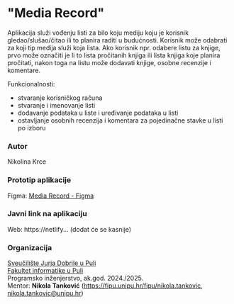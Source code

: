 # "Media Record"

Aplikacija služi vođenju listi za bilo koju mediju  koju je korisnik gledao/slušao/čitao ili to planira raditi u budućnosti. Korisnik može odabrati za koji tip medija služi koja lista. Ako korisnik npr. odabere listu za knjige, prvo može označiti je li to lista pročitanih knjiga ili lista knjiga koje planira pročitati, nakon toga na listu može dodavati knjige, osobne recenzije i komentare. 

Funkcionalnosti:
- stvaranje korisničkog računa 
- stvaranje i imenovanje listi
- dodavanje podataka u liste i uređivanje podataka u listi
- ostavljanje osobnih recenzija i komentara za pojedinačne stavke u listi po izboru


### Autor
Nikolina Krce


### Prototip aplikacije

Figma: [Media Record - Figma](https://www.figma.com/proto/Qyz4jHr9P3jTMsSs7yaDl8/Media-Record?node-id=1101-60&p=f&t=D22yWXWPmv3oFdw1-1&scaling=scale-down&content-scaling=fixed&page-id=0%3A1&starting-point-node-id=1101%3A60)

### Javni link na aplikaciju

Web: https://netlify... (dodat će se kasnije)

### Organizacija

[Sveučilište Jurja Dobrile u Puli](http://www.unipu.hr/)  
[Fakultet informatike u Puli](https://fipu.unipu.hr/)  
Programsko inženjerstvo, ak.god. 2024./2025.  
Mentor: **Nikola Tanković** (https://fipu.unipu.hr/fipu/nikola.tankovic, nikola.tankovic@unipu.hr)
